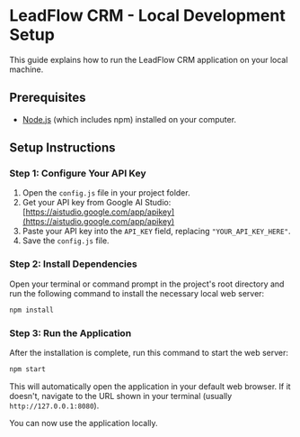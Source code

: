 # LeadFlow CRM - Local Development Setup

This guide explains how to run the LeadFlow CRM application on your local machine.

## Prerequisites

- [Node.js](https://nodejs.org/) (which includes npm) installed on your computer.

## Setup Instructions

### Step 1: Configure Your API Key

1.  Open the `config.js` file in your project folder.
2.  Get your API key from Google AI Studio: [https://aistudio.google.com/app/apikey](https://aistudio.google.com/app/apikey)
3.  Paste your API key into the `API_KEY` field, replacing `"YOUR_API_KEY_HERE"`.
4.  Save the `config.js` file.

### Step 2: Install Dependencies

Open your terminal or command prompt in the project's root directory and run the following command to install the necessary local web server:

```bash
npm install
```

### Step 3: Run the Application

After the installation is complete, run this command to start the web server:

```bash
npm start
```

This will automatically open the application in your default web browser. If it doesn't, navigate to the URL shown in your terminal (usually `http://127.0.0.1:8080`).

You can now use the application locally.